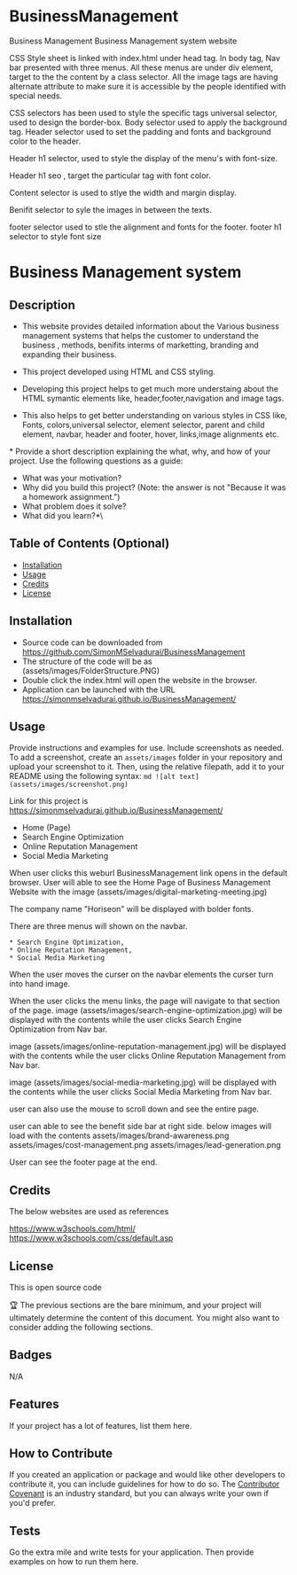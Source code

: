 # BusinessManagement

Business Management
Business Management system website

CSS Style sheet is linked with index.html under head tag.
In body tag, Nav bar presented with three menus.
All these menus are under div element, target to the the content by a class selector.
All the image tags are having alternate attribute to make sure it is accessible by the people identified with special needs.

CSS selectors has been used to style the specific tags
universal selector, used to design the border-box.
Body selector used to apply the background tag.
Header selector used to set the padding and fonts and background color to the header.

Header h1 selector, used to style the display of the menu's with font-size.

Header h1 seo , target the particular tag with font color.

Content selector is used to stlye the width and margin display.

Benifit selector to syle the images in between the texts.

footer selector used to stle the alignment and fonts for the footer.
footer h1 selector to style font size

# Business Management system

## Description

- This website provides detailed information about the Various business management systems that helps the customer to understand the business , methods, benifits interms of marketting, branding and expanding their business.

- This project developed using HTML and CSS styling.

- Developing this project helps to get much more understaing about the HTML symantic elements like, header,footer,navigation and image tags.

- This also helps to get better understanding on various styles in CSS like, Fonts, colors,universal selector, element selector, parent and child element, navbar, header and footer, hover, links,image alignments etc.

\*
Provide a short description explaining the what, why, and how of your project. Use the following questions as a guide:

- What was your motivation?
- Why did you build this project? (Note: the answer is not "Because it was a homework assignment.")
- What problem does it solve?
- What did you learn?\*\

## Table of Contents (Optional)

- [Installation](#installation)
- [Usage](#usage)
- [Credits](#credits)
- [License](#license)

## Installation

- Source code can be downloaded from https://github.com/SimonMSelvadurai/BusinessManagement
- The structure of the code will be as (assets/images/FolderStructure.PNG)
- Double click the index.html will open the website in the browser.
- Application can be launched with the URL https://simonmselvadurai.github.io/BusinessManagement/

## Usage

Provide instructions and examples for use. Include screenshots as needed.
To add a screenshot, create an `assets/images` folder in your repository and upload your screenshot to it. Then, using the relative filepath, add it to your README using the following syntax:
`md ![alt text](assets/images/screenshot.png) `

Link for this project is https://simonmselvadurai.github.io/BusinessManagement/

- Home (Page)
- Search Engine Optimization
- Online Reputation Management
- Social Media Marketing

When user clicks this weburl BusinessManagement link opens in the default browser.
User will able to see the Home Page of Business Management Website with the image (assets/images/digital-marketing-meeting.jpg)

The company name "Horiseon" will be displayed with bolder fonts.

There are three menus will shown on the navbar.

    * Search Engine Optimization,
    * Online Reputation Management,
    * Social Media Marketing

When the user moves the curser on the navbar elements the curser turn into hand image.

When the user clicks the menu links, the page will navigate to that section of the page.
image (assets/images/search-engine-optimization.jpg) will be displayed with the contents while the user clicks Search Engine Optimization from Nav bar.

image (assets/images/online-reputation-management.jpg) will be displayed with the contents while the user clicks Online Reputation Management from Nav bar.

image (assets/images/social-media-marketing.jpg) will be displayed with the contents while the user clicks Social Media Marketing from Nav bar.

user can also use the mouse to scroll down and see the entire page.

user can able to see the benefit side bar at right side.
below images will load with the contents
assets/images/brand-awareness.png
assets/images/cost-management.png
assets/images/lead-generation.png

User can see the footer page at the end.

## Credits

The below websites are used as references

https://www.w3schools.com/html/
https://www.w3schools.com/css/default.asp

## License

This is open source code

🏆 The previous sections are the bare minimum, and your project will ultimately determine the content of this document. You might also want to consider adding the following sections.

## Badges

N/A

## Features

If your project has a lot of features, list them here.

## How to Contribute

If you created an application or package and would like other developers to contribute it, you can include guidelines for how to do so. The [Contributor Covenant](https://www.contributor-covenant.org/) is an industry standard, but you can always write your own if you'd prefer.

## Tests

Go the extra mile and write tests for your application. Then provide examples on how to run them here.
